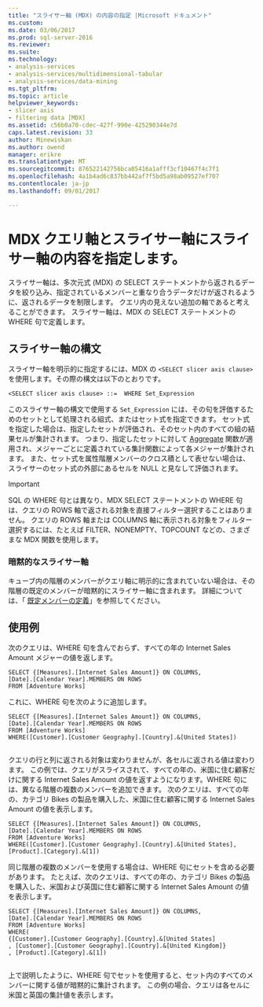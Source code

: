 ```yaml
---
title: "スライサー軸 (MDX) の内容の指定 |Microsoft ドキュメント"
ms.custom: 
ms.date: 03/06/2017
ms.prod: sql-server-2016
ms.reviewer: 
ms.suite: 
ms.technology:
- analysis-services
- analysis-services/multidimensional-tabular
- analysis-services/data-mining
ms.tgt_pltfrm: 
ms.topic: article
helpviewer_keywords:
- slicer axis
- filtering data [MDX]
ms.assetid: c56b0a70-cdec-427f-990e-425290344e7d
caps.latest.revision: 33
author: Minewiskan
ms.author: owend
manager: erikre
ms.translationtype: MT
ms.sourcegitcommit: 876522142756bca05416a1afff3cf10467f4c7f1
ms.openlocfilehash: 4a1b4ad6c837bb442af7f5bd5a98ab09527ef707
ms.contentlocale: ja-jp
ms.lasthandoff: 09/01/2017

---
```

# <a name="mdx-query-and-slicer-axes---specify-the-contents-of-a-slicer-axis"></a>MDX クエリ軸とスライサー軸にスライサー軸の内容を指定します。
  スライサー軸は、多次元式 (MDX) の SELECT ステートメントから返されるデータを絞り込み、指定されているメンバーと重なり合うデータだけが返されるように、返されるデータを制限します。 クエリ内の見えない追加の軸であると考えることができます。 スライサー軸は、MDX の SELECT ステートメントの WHERE 句で定義します。  
  
## <a name="slicer-axis-syntax"></a>スライサー軸の構文  
 スライサー軸を明示的に指定するには、MDX の `<SELECT slicer axis clause>` を使用します。その際の構文は以下のとおりです。  
  
```  
<SELECT slicer axis clause> ::=  WHERE Set_Expression  
```  
  
 このスライサー軸の構文で使用する `Set_Expression` には、その句を評価するためのセットとして処理される組式、またはセット式を指定できます。 セット式を指定した場合は、指定したセットが評価され、そのセット内のすべての組の結果セルが集計されます。 つまり、指定したセットに対して [Aggregate](../../../mdx/aggregate-mdx.md) 関数が適用され、メジャーごとに定義されている集計関数によって各メジャーが集計されます。 また、セット式を属性階層メンバーのクロス積として表せない場合は、スライサーのセット式の外部にあるセルを NULL と見なして評価されます。  
  
> [!IMPORTANT]  
>  SQL の WHERE 句とは異なり、MDX SELECT ステートメントの WHERE 句は、クエリの ROWS 軸で返される対象を直接フィルター選択することはありません。 クエリの ROWS 軸または COLUMNS 軸に表示される対象をフィルター選択するには、たとえば FILTER、NONEMPTY、TOPCOUNT などの、さまざまな MDX 関数を使用します。  
  
### <a name="implicit-slicer-axis"></a>暗黙的なスライサー軸  
 キューブ内の階層のメンバーがクエリ軸に明示的に含まれていない場合は、その階層の既定のメンバーが暗黙的にスライサー軸に含まれます。 詳細については、「 [既定メンバーの定義](../../../analysis-services/multidimensional-models/attribute-properties-define-a-default-member.md)」を参照してください。  
  
## <a name="examples"></a>使用例  
 次のクエリは、WHERE 句を含んでおらず、すべての年の Internet Sales Amount メジャーの値を返します。  
  
```  
SELECT {[Measures].[Internet Sales Amount]} ON COLUMNS,  
[Date].[Calendar Year].MEMBERS ON ROWS  
FROM [Adventure Works]  
```  
  
 これに、WHERE 句を次のように追加します。  
  
```  
SELECT {[Measures].[Internet Sales Amount]} ON COLUMNS,  
[Date].[Calendar Year].MEMBERS ON ROWS  
FROM [Adventure Works]  
WHERE([Customer].[Customer Geography].[Country].&[United States])  
  
```  
  
 クエリの行と列に返される対象は変わりませんが、各セルに返される値は変わります。 この例では、クエリがスライスされて、すべての年の、米国に住む顧客だけに関する Internet Sales Amount の値を返すようになります。WHERE 句には、異なる階層の複数のメンバーを追加できます。 次のクエリは、すべての年の、カテゴリ Bikes の製品を購入した、米国に住む顧客に関する Internet Sales Amount の値を表示します。  
  
```  
SELECT {[Measures].[Internet Sales Amount]} ON COLUMNS,  
[Date].[Calendar Year].MEMBERS ON ROWS  
FROM [Adventure Works]  
WHERE([Customer].[Customer Geography].[Country].&[United States], [Product].[Category].&[1])  
```  
  
 同じ階層の複数のメンバーを使用する場合は、WHERE 句にセットを含める必要があります。 たとえば、次のクエリは、すべての年の、カテゴリ Bikes の製品を購入した、米国および英国に住む顧客に関する Internet Sales Amount の値を表示します。  
  
```  
SELECT {[Measures].[Internet Sales Amount]} ON COLUMNS,  
[Date].[Calendar Year].MEMBERS ON ROWS  
FROM [Adventure Works]  
WHERE(  
{[Customer].[Customer Geography].[Country].&[United States]  
, [Customer].[Customer Geography].[Country].&[United Kingdom]}  
, [Product].[Category].&[1])  
  
```  
  
 上で説明したように、WHERE 句でセットを使用すると、セット内のすべてのメンバーに関する値が暗黙的に集計されます。 この例の場合、クエリは各セルに米国と英国の集計値を表示します。  
  
  
